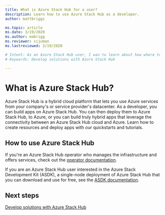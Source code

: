 ```yaml
---
title: What is Azure Stack Hub for a user? 
description: Learn how to use Azure Stack Hub as a developer.
author: mattbriggs

ms.topic: article
ms.date: 3/19/2020
ms.author: mabrigg
ms.reviewer: sijuman
ms.lastreviewed: 3/19/2020

# Intent: As an Azure Stack Hub user, I wan to learn about how where to find more information developing solutions.
# Keywords: Develop solutions with Azure Stack Hub

---
```


# What is Azure Stack Hub?

Azure Stack Hub is a hybrid cloud platform that lets you use Azure services from your company's or service provider's datacenter. As a developer, you can build apps on Azure Stack Hub. You can then deploy them to Azure Stack Hub, to Azure, or you can build truly hybrid apps that leverage the connectivity between an Azure Stack Hub cloud and Azure. Learn how to create resources and deploy apps with our quickstarts and tutorials.

## How to use Azure Stack Hub

If you're an Azure Stack Hub operator who manages the infrastructure and offers services, check out the [operator documentation](https://docs.microsoft.com/azure-stack/operator/).

If you are an Azure Stack Hub user interested in the Azure Stack Development Kit (ASDK), a single-node deployment of Azure Stack Hub that you can download and use for free, see the [ASDK documentation](https://docs.microsoft.com/azure-stack/asdk/).

## Next steps

[Develop solutions with Azure Stack Hub](azure-stack-dev-start.md)